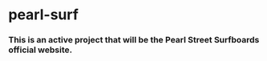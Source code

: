 # pearl-surf

### This is an active project that will be the Pearl Street Surfboards official website.
